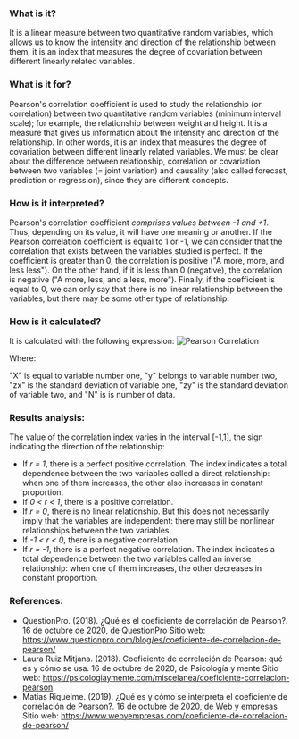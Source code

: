 ### What is it?

It is a linear measure between two quantitative random variables, which allows us to know the intensity and direction of the relationship between them, it is an index that measures the degree of covariation between different linearly related variables.

### What is it for?

Pearson's correlation coefficient is used to study the relationship (or correlation) between two quantitative random variables (minimum interval scale); for example, the relationship between weight and height.
It is a measure that gives us information about the intensity and direction of the relationship. In other words, it is an index that measures the degree of covariation between different linearly related variables.
We must be clear about the difference between relationship, correlation or covariation between two variables (= joint variation) and causality (also called forecast, prediction or regression), since they are different concepts.

### How is it interpreted?

Pearson's correlation coefficient *comprises values ​​between -1 and +1*. Thus, depending on its value, it will have one meaning or another.
If the Pearson correlation coefficient is equal to 1 or -1, we can consider that the correlation that exists between the variables studied is perfect.
If the coefficient is greater than 0, the correlation is positive ("A more, more, and less less"). On the other hand, if it is less than 0 (negative), the correlation is negative ("A more, less, and a less, more"). Finally, if the coefficient is equal to 0, we can only say that there is no linear relationship between the variables, but there may be some other type of relationship.

### How is it calculated?

It is calculated with the following expression:
![Pearson Correlation](http://imgfz.com/i/vIgtS2U.png)

Where:

"X" is equal to variable number one, "y" belongs to variable number two, "zx" is the standard deviation of variable one, "zy" is the standard deviation of variable two, and "N" is is number of data.

### Results analysis:
The value of the correlation index varies in the interval [-1,1], the sign indicating the direction of the relationship:

* If *r = 1*, there is a perfect positive correlation. The index indicates a total dependence between the two variables called a direct relationship: when one of them increases, the other also increases in constant proportion.
* If *0 < r < 1*, ​​there is a positive correlation.
* If *r = 0*, there is no linear relationship. But this does not necessarily imply that the variables are independent: there may still be nonlinear relationships between the two variables.
* If *-1 < r < 0*, there is a negative correlation.
* If *r = -1*, there is a perfect negative correlation. The index indicates a total dependence between the two variables called an inverse relationship: when one of them increases, the other decreases in constant proportion.

### References:

* QuestionPro. (2018). ¿Qué es el coeficiente de correlación de Pearson?. 16 de octubre de 2020, de QuestionPro Sitio web: https://www.questionpro.com/blog/es/coeficiente-de-correlacion-de-pearson/
* Laura Ruiz Mitjana. (2018). Coeficiente de correlación de Pearson: qué es y cómo se usa. 16 de octubre de 2020, de Psicología y mente Sitio web: https://psicologiaymente.com/miscelanea/coeficiente-correlacion-pearson
* Matias Riquelme. (2019). ¿Qué es y cómo se interpreta el coeficiente de correlación de Pearson?. 16 de octubre de 2020, de Web y empresas Sitio web: https://www.webyempresas.com/coeficiente-de-correlacion-de-pearson/